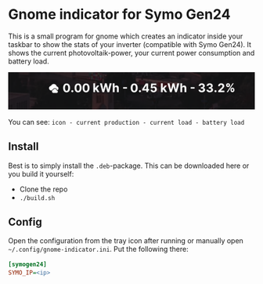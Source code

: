 # Gnome indicator for Symo Gen24
This is a small program for gnome which creates an indicator inside your taskbar to show the stats of your inverter (compatible with Symo Gen24).
It shows the current photovoltaik-power, your current power consumption and battery load.

![Example](docs/example-image.png)

You can see: `icon - current production - current load - battery load`

## Install
Best is to simply install the `.deb`-package. This can be downloaded here or you build it yourself:
* Clone the repo
* `./build.sh`

## Config
Open the configuration from the tray icon after running or manually open `~/.config/gnome-indicator.ini`. Put the following there:

```ini
[symogen24]
SYMO_IP=<ip>
```